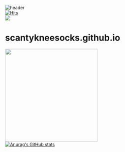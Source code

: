 <!--
**scantykneesocks/scantykneesocks** is a ✨ _special_ ✨ repository because its `README.md` (this file) appears on your GitHub profile.

Here are some ideas to get you started:

- 🔭 I’m currently working on ...
- 🌱 I’m currently learning ...
- 👯 I’m looking to collaborate on ...
- 🤔 I’m looking for help with ...
- 💬 Ask me about ...
- 📫 How to reach me: ...
- 😄 Pronouns: ...
- ⚡ Fun fact: ...
-->
![header](https://capsule-render.vercel.app/api?type=waving&color=auto&height=300&section=header&text=scantykneesocks&fontSize=90)<br>
[![Hits](https://hits.seeyoufarm.com/api/count/incr/badge.svg?url=https%3A%2F%2Fgithub.com%2Fscantykneesocks%2Fhit-counter&count_bg=%233DC8A4&title_bg=%23555555&icon=&icon_color=%23F10C1F&title=hits&edge_flat=false)](https://hits.seeyoufarm.com)<br>
<a href="https://visualstudio.microsoft.com/ko/" target="_blank"><img src="https://img.shields.io/badge/VisualStudio-5C2D91?style=flat-badge&amp;logo=visualstudio&amp;logoColor=white" style="max-width: 100%;"></a>

# scantykneesocks.github.io
<img height="300" width="300" src="https://github.com/scantykneesocks/GCP_project/assets/74139537/a4f8eb79-14c8-48ec-bc93-3f70d4d713a4"/><br>
[![Anurag's GitHub stats](https://github-readme-stats.vercel.app/api?username=scantykneesocks&show_icons=true&theme=neon)](https://github.com/anuraghazra/github-readme-stats)<br>
